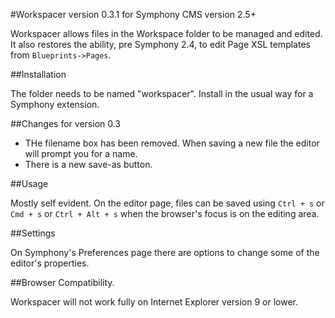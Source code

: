 #Workspacer version 0.3.1 for Symphony CMS version 2.5+

Workspacer allows files in the Workspace folder to be managed and edited. It also restores the ability, pre Symphony 2.4, to edit Page XSL templates from `Blueprints->Pages`.

##Installation

The folder needs to be named "workspacer". Install in the usual way for a Symphony extension.

##Changes for version 0.3

* THe filename box has been removed. When saving a new file the editor will prompt you for a name.
* There is a new save-as button.

##Usage

Mostly self evident. On the editor page, files can be saved using `Ctrl + s` or `Cmd + s` or `Ctrl + Alt + s` when the browser's focus is on the editing area.

##Settings

On Symphony's Preferences page there are options to change some of the editor's properties.

##Browser Compatibility.

Workspacer will not work fully on Internet Explorer version 9 or lower.
